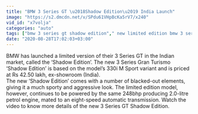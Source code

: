 ```yaml
---
title: "BMW 3 Series GT \u2018Shadow Edition\u2019 India Launch"
image: "https://s2.dmcdn.net/v/SPdu61VHpBcKa5rV7/x240"
vid_id: "x7volja"
categories: "auto"
tags: ["bmw 3 series gt shadow edition"," new limited edition bmw 3 series gt"," bmw 3 series gt limited edition model launch india"]
date: "2020-08-28T17:02:03+03:00"
---
```

BMW has launched a limited version of their 3 Series GT in the Indian market, called the ‘Shadow Edition’. The new 3 Series Gran Turismo ‘Shadow Edition’ is based on the model’s 330i M Sport variant and is priced at Rs 42.50 lakh, ex-showroom (India).  <br>The new ‘Shadow Edition’ comes with a number of blacked-out elements, giving it a much sporty and aggressive look. The limited edition model, however, continues to be powered by the same 248bhp producing 2.0-litre petrol engine, mated to an eight-speed automatic transmission. Watch the video to know more details of the new 3 Series GT Shadow Edition.
